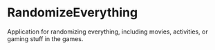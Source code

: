 # RandomizeEverything
Application for randomizing everything, including movies, activities, or gaming stuff in the games.
